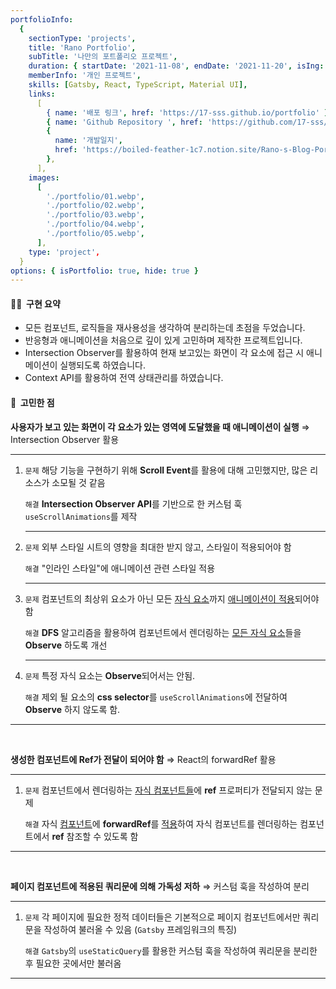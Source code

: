 ```yaml
---
portfolioInfo:
  {
    sectionType: 'projects',
    title: 'Rano Portfolio',
    subTitle: '나만의 포트폴리오 프로젝트',
    duration: { startDate: '2021-11-08', endDate: '2021-11-20', isIng: true },
    memberInfo: '개인 프로젝트',
    skills: [Gatsby, React, TypeScript, Material UI],
    links:
      [
        { name: '배포 링크', href: 'https://17-sss.github.io/portfolio' },
        { name: 'Github Repository ', href: 'https://github.com/17-sss/blog_portfolio-workspace' },
        {
          name: '개발일지',
          href: 'https://boiled-feather-1c7.notion.site/Rano-s-Blog-Portfolio-8ec62a21b87e4c4c97a05b160c990e09',
        },
      ],
    images:
      [
        './portfolio/01.webp',
        './portfolio/02.webp',
        './portfolio/03.webp',
        './portfolio/04.webp',
        './portfolio/05.webp',
      ],
    type: 'project',
  }
options: { isPortfolio: true, hide: true }
---
```


<h4 class="bg--gray text--bold"> 🧚🏻&nbsp;&nbsp;구현 요약</h4>

- 모든 컴포넌트, 로직들을 재사용성을 생각하여 분리하는데 초점을 두었습니다.
- 반응형과 애니메이션을 처음으로 깊이 있게 고민하며 제작한 프로젝트입니다.
- Intersection Observer를 활용하여 현재 보고있는 화면이 각 요소에 접근 시 애니메이션이 실행되도록 하였습니다.
- Context API를 활용하여 전역 상태관리를 하였습니다.

<h4 class="bg--gray text--bold">🤔&nbsp;&nbsp;고민한 점</h4>

<p>
  <strong>사용자가 보고 있는 화면이 각 요소가 있는 영역에 도달했을 때 애니메이션이 실행</strong>
  <span>⇒</span>
  <span class="text--italic text--bold text--gray">Intersection Observer 활용</span>
</p>
<hr class="thin" />
<ol>
  <li>
    <p>
      <code class="language--text text--brown text--bold">문제</code>
      <span
        >해당 기능을 구현하기 위해 <strong>Scroll Event</strong>를 활용에 대해 고민했지만, 많은 리소스가 소모될 것
        같음</span
      >
    </p>
    <p>
      <code class="language--text text--purple text--bold">해결</code>
      <span
        ><strong>Intersection Observer API</strong>를 기반으로 한 커스텀 훅
        <code class="language--text">useScrollAnimations</code>를 제작
      </span>
    </p>
    <hr class="thin" />
  </li>

  <li>
    <p>
      <code class="language--text text--brown text--bold">문제</code>
      <span>외부 스타일 시트의 영향을 최대한 받지 않고, 스타일이 적용되어야 함</span>
    </p>
    <p>
      <code class="language--text text--purple text--bold">해결</code>
      <span>"인라인 스타일"에 애니메이션 관련 스타일 적용</span>
    </p>
    <hr class="thin" />
  </li>

  <li>
    <p>
      <code class="language--text text--brown text--bold">문제</code>
      <span>컴포넌트의 최상위 요소가 아닌 모든 <u>자식 요소</u>까지 <u>애니메이션이 적용</u>되어야 함</span>
    </p>
    <p>
      <code class="language--text text--purple text--bold">해결</code>
      <span
        ><strong>DFS</strong> 알고리즘을 활용하여 컴포넌트에서 렌더링하는 <u>모든 자식 요소</u>들을
        <strong>Observe</strong> 하도록 개선</span
      >
    </p>
    <hr class="thin" />
  </li>

  <li>
    <p>
      <code class="language--text text--brown text--bold">문제</code>
      <span>특정 자식 요소는 <strong>Observe</strong>되어서는 안됨.</span>
    </p>
    <p>
      <code class="language--text text--purple text--bold">해결</code>
      <span
        >제외 될 요소의 <strong>css selector</strong>를 <code class="language--text">useScrollAnimations</code>에
        전달하여 <strong>Observe</strong> 하지 않도록 함.</span
      >
    </p>
  </li>
</ol>

<hr class="thin" />
<br/>

<p>
  <strong>생성한 컴포넌트에 Ref가 전달이 되어야 함</strong>
  <span>⇒</span>
  <span class="text--italic text--bold text--gray">React의 forwardRef 활용</span>
</p>
<hr class="thin" />
<ol>
  <li>
    <p>
      <code class="language--text text--brown text--bold">문제</code>
      <span>컴포넌트에서 렌더링하는 <u>자식 컴포넌트들</u>에 <strong>ref</strong> 프로퍼티가 전달되지 않는 문제</span>
    </p>
    <p>
      <code class="language--text text--purple text--bold">해결</code>
      <span
        >자식 <u>컴포넌트</u>에 <strong>forwardRef</strong>를 <u>적용</u>하여 자식 컴포넌트를 렌더링하는 컴포넌트에서
        <strong>ref</strong> 참조할 수 있도록 함</span
      >
    </p>
  </li>
</ol>

<hr class="thin" />
<br/>

<p>
  <strong>페이지 컴포넌트에 적용된 쿼리문에 의해 가독성 저하</strong>
  <span>⇒</span>
  <span class="text--italic text--bold text--gray">커스텀 훅을 작성하여 분리</span>
</p>
<hr class="thin" />
<ol>
  <li>
    <p>
      <code class="language--text text--brown text--bold">문제</code>
      <span>각 페이지에 필요한 정적 데이터들은 기본적으로 페이지 컴포넌트에서만 쿼리문을 작성하여 불러올 수 있음 (<code class="language--text">Gatsby</code> 프레임워크의 특징)</span>
    </p>
    <p>
      <code class="language--text text--purple text--bold">해결</code>
      <span><code class="language--text">Gatsby</code>의 <code class="language--text">useStaticQuery</code>를 활용한 커스텀 훅을 작성하여 쿼리문을 분리한 후 필요한 곳에서만 불러옴</span>
    </p>
  </li>
</ol>

<hr class="thin" />
